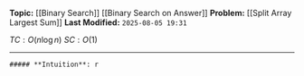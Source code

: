 **Topic:** [[Binary Search]] [[Binary Search on Answer]]
**Problem:**  [[Split Array Largest Sum]]
**Last Modified:**  `2025-08-05 19:31`

 $TC: O(n \log n)$
 $SC: O(1)$

---
	##### **Intuition**: r

 
```cpp

```


